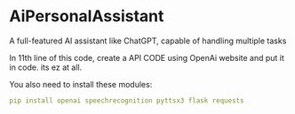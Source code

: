 # AiPersonalAssistant
A full-featured AI assistant like ChatGPT, capable of handling multiple tasks

In 11th line of this code, create a API CODE using OpenAi website and put it in code. its ez at all.

You also need to install these modules:
```yaml
pip install openai speechrecognition pyttsx3 flask requests
```
